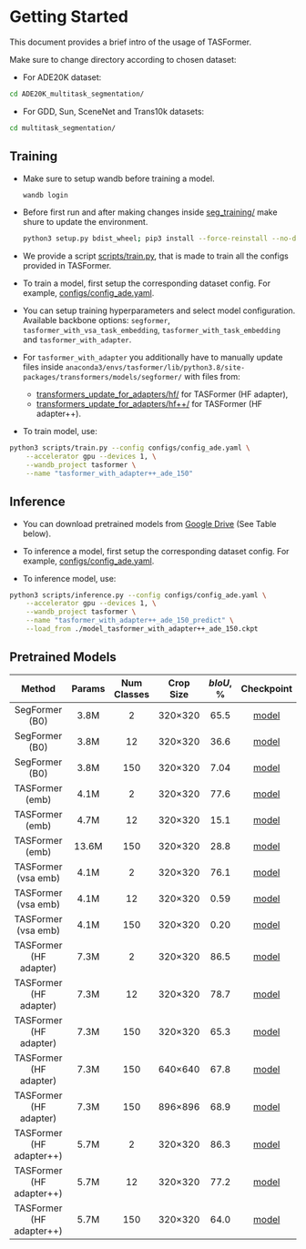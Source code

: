 # Getting Started

This document provides a brief intro of the usage of TASFormer.

Make sure to change directory according to chosen dataset:

- For ADE20K dataset:
```bash
cd ADE20K_multitask_segmentation/
```
- For GDD, Sun, SceneNet and Trans10k datasets: 
```bash
cd multitask_segmentation/
```
## Training

- Make sure to setup wandb before training a model.

  ```bash
  wandb login
  ```
- Before first run and after making changes inside [seg_training/](ADE20K_multitask_segmentation/seg_training/) make shure to update the environment.

  ```bash
  python3 setup.py bdist_wheel; pip3 install --force-reinstall --no-deps dist/*.whl
  ```

- We provide a script [scripts/train.py](ADE20K_multitask_segmentation/scripts/train.py), that is made to train all the configs provided in TASFormer.

- To train a model, first setup the corresponding dataset config. For example, [configs/config_ade.yaml](ADE20K_multitask_segmentation/configs/config_ade.yaml).

- You can setup training hyperparameters and select model configuration. Available backbone options: `segformer`, `tasformer_with_vsa_task_embedding`, `tasformer_with_task_embedding` and `tasformer_with_adapter`.

- For `tasformer_with_adapter` you additionally have to manually update files inside `anaconda3/envs/tasformer/lib/python3.8/site-packages/transformers/models/segformer/` with files from:
  - [transformers_update_for_adapters/hf/](transformers_update_for_adapters/hf/) for TASFormer (HF adapter),
  - [transformers_update_for_adapters/hf++/](transformers_update_for_adapters/hf%2B%2B/) for TASFormer (HF adapter++).

- To train model, use:

```bash
python3 scripts/train.py --config configs/config_ade.yaml \
    --accelerator gpu --devices 1, \
    --wandb_project tasformer \
    --name "tasformer_with_adapter++_ade_150"
```

## Inference

- You can download pretrained models from [Google Drive](https://drive.google.com/drive/folders/1at7LJZdFHpxQukhDvpf7xfctBCiFCOxg?usp=sharing) (See Table below).

- To inference a model, first setup the corresponding dataset config. For example, [configs/config_ade.yaml](ADE20K_multitask_segmentation/configs/config_ade.yaml).

- To inference model, use:

```bash
python3 scripts/inference.py --config configs/config_ade.yaml \
    --accelerator gpu --devices 1, \
    --wandb_project tasformer \
    --name "tasformer_with_adapter++_ade_150_predict" \
    --load_from ./model_tasformer_with_adapter++_ade_150.ckpt 
```

## Pretrained Models 
| Method | Params | Num Classes | Crop Size | $bIoU$, % | Checkpoint |
|   :---:| :---:   |  :---: |    :---:   |    :---:   |    :---:   |
| SegFormer (B0) | 3.8M | 2 | 320&times;320 | 65.5 | [model](https://drive.google.com/file/d/1He4BffxQ95-aGqG_mf-V7e7kOtzkpG9m/view?usp=share_link) |
| SegFormer (B0) | 3.8M | 12 | 320&times;320 | 36.6 | [model](https://drive.google.com/file/d/1l7AFDGU6CMUYpbj-lfPvuQsHsvRO43Da/view?usp=share_link) |
| SegFormer (B0) | 3.8M | 150 | 320&times;320 | 7.04 | [model](https://drive.google.com/file/d/152QlhIACRD1QJ6AwHtpnsiPTzN8RhNAe/view?usp=share_link) |
| TASFormer (emb) | 4.1M | 2 | 320&times;320 | 77.6 | [model](https://drive.google.com/file/d/1Z3HgILxH2Et0iKDwwTHfw5zMhInQlr0n/view?usp=share_link) |
| TASFormer (emb) | 4.7M | 12 | 320&times;320 | 15.1 | [model](https://drive.google.com/file/d/1OmgqJHjPIwp7T0MukHwZdEh8oyAJf77t/view?usp=share_link) |
| TASFormer (emb) | 13.6M | 150 | 320&times;320 | 28.8 | [model](https://drive.google.com/file/d/1NXYU2eGip7R3yhVVk3XZ7u2_qjLhZcu8/view?usp=share_link) |
| TASFormer (vsa emb) | 4.1M | 2 | 320&times;320 | 76.1 | [model](https://drive.google.com/file/d/1Rdl3-ANu7C7hW65MJP8QjY5mtIHOuwyS/view?usp=share_link) |
| TASFormer (vsa emb) | 4.1M | 12 | 320&times;320 | 0.59 | [model](https://drive.google.com/file/d/1DtdpiQrntwPqrxl48K7h_UP8Zwm2SMEQ/view?usp=share_link) |
| TASFormer (vsa emb) | 4.1M | 150 | 320&times;320 | 0.20 | [model](https://drive.google.com/file/d/1RwF88JoSNGKpO2c1qcvBJqw1CmN74uAR/view?usp=share_link) |
| TASFormer (HF adapter) | 7.3M | 2 | 320&times;320 | 86.5 | [model](https://drive.google.com/file/d/1K2LjAMoxjr9Kc83kF_9aUwR_vUjPLMCB/view?usp=share_link) |
| TASFormer (HF adapter) | 7.3M | 12 | 320&times;320 | 78.7 | [model](https://drive.google.com/file/d/1ALZdDXM9Mq3BWHNZmEL8aH0DsSN8QE8I/view?usp=share_link) |
| TASFormer (HF adapter) | 7.3M | 150 | 320&times;320 | 65.3 | [model](https://drive.google.com/file/d/1E8D-ahBjvp-sPonyNCPwvTWeg8iezdN5/view?usp=share_link) |
| TASFormer (HF adapter) | 7.3M |150 | 640&times;640 | 67.8 | [model](https://drive.google.com/file/d/1r8Ea7poabAPVhMJ10Is83X_yx0iNtQqv/view?usp=share_link) |
| TASFormer (HF adapter) | 7.3M | 150 | 896&times;896 | 68.9 | [model](https://drive.google.com/file/d/1gpvXgGPYZ9aPSNtRy6j34bGmfApmh3Lt/view?usp=share_link) |
| TASFormer (HF adapter++) | 5.7M | 2 | 320&times;320 | 86.3 | [model](https://drive.google.com/file/d/1Ld9Cwbc4E3yR1iTzR41LEASWK9G0qF0J/view?usp=share_link) |
| TASFormer (HF adapter++) | 5.7M | 12 | 320&times;320 | 77.2 | [model](https://drive.google.com/file/d/10RoS8hAhcjPaH5zPYoqNhLn2X_mFQIQ3/view?usp=share_link) |
| TASFormer (HF adapter++) | 5.7M | 150 | 320&times;320 | 64.0 | [model](https://drive.google.com/file/d/1zk0g2curcEJ4qwbtVYq6hpsPguLHz9Ip/view?usp=share_link) |